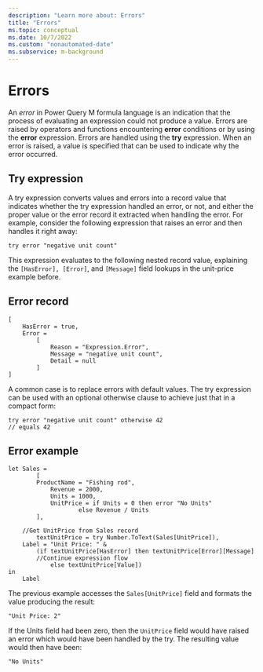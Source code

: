 ```yaml
---
description: "Learn more about: Errors"
title: "Errors"
ms.topic: conceptual
ms.date: 10/7/2022
ms.custom: "nonautomated-date"
ms.subservice: m-background
---
```


# Errors

An *error* in Power Query M formula language is an indication that the process of evaluating an expression could not produce a value. Errors are raised by operators and functions encountering **error** conditions or by using the **error** expression. Errors are handled using the **try** expression. When an error is raised, a value is specified that can be used to indicate why the error occurred.

## Try expression

A try expression converts values and errors into a record value that indicates whether the try expression handled an error, or not, and either the proper value or the error record it extracted when handling the error. For example, consider the following expression that raises an error and then handles it right away:

```powerquery-m
try error "negative unit count"
```

This expression evaluates to the following nested record value, explaining the `[HasError], [Error]`, and `[Message]` field lookups in the unit-price example before.

## Error record

```powerquery-m
[
    HasError = true,
    Error =
        [  
            Reason = "Expression.Error",
            Message = "negative unit count",
            Detail = null
        ]
]
```

A common case is to replace errors with default values. The try expression can be used with an optional otherwise clause to achieve just that in a compact form:

```powerquery-m
try error "negative unit count" otherwise 42
// equals 42
```

## Error example

```powerquery-m
let Sales =
        [
        ProductName = "Fishing rod",
            Revenue = 2000,
            Units = 1000,
            UnitPrice = if Units = 0 then error "No Units"
                    else Revenue / Units
        ],

    //Get UnitPrice from Sales record
        textUnitPrice = try Number.ToText(Sales[UnitPrice]),
    Label = "Unit Price: " &
        (if textUnitPrice[HasError] then textUnitPrice[Error][Message]
        //Continue expression flow
            else textUnitPrice[Value])
in
    Label
```

The previous example accesses the `Sales[UnitPrice]` field and formats the value producing the result:

```powerquery-m
"Unit Price: 2"
```

If the Units field had been zero, then the `UnitPrice` field would have raised an error which would have been handled by the try. The resulting value would then have been:

```powerquery-m
"No Units"
```
